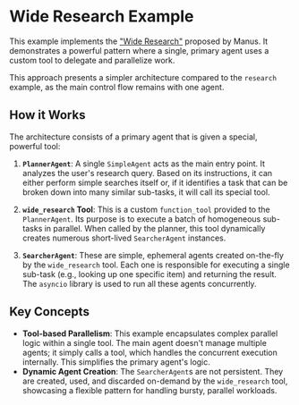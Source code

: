 # Wide Research Example

This example implements the ["Wide Research"](https://manus.im/blog/introducing-wide-research) proposed by Manus. It demonstrates a powerful pattern where a single, primary agent uses a custom tool to delegate and parallelize work.

This approach presents a simpler architecture compared to the `research` example, as the main control flow remains with one agent.

## How it Works

The architecture consists of a primary agent that is given a special, powerful tool:

1.  **`PlannerAgent`**: A single `SimpleAgent` acts as the main entry point. It analyzes the user's research query. Based on its instructions, it can either perform simple searches itself or, if it identifies a task that can be broken down into many similar sub-tasks, it will call its special tool.

2.  **`wide_research` Tool**: This is a custom `function_tool` provided to the `PlannerAgent`. Its purpose is to execute a batch of homogeneous sub-tasks in parallel. When called by the planner, this tool dynamically creates numerous short-lived `SearcherAgent` instances.

3.  **`SearcherAgent`**: These are simple, ephemeral agents created on-the-fly by the `wide_research` tool. Each one is responsible for executing a single sub-task (e.g., looking up one specific item) and returning the result. The `asyncio` library is used to run all these agents concurrently.

## Key Concepts

- **Tool-based Parallelism**: This example encapsulates complex parallel logic within a single tool. The main agent doesn't manage multiple agents; it simply calls a tool, which handles the concurrent execution internally. This simplifies the primary agent's logic.
- **Dynamic Agent Creation**: The `SearcherAgent`s are not persistent. They are created, used, and discarded on-demand by the `wide_research` tool, showcasing a flexible pattern for handling bursty, parallel workloads.
